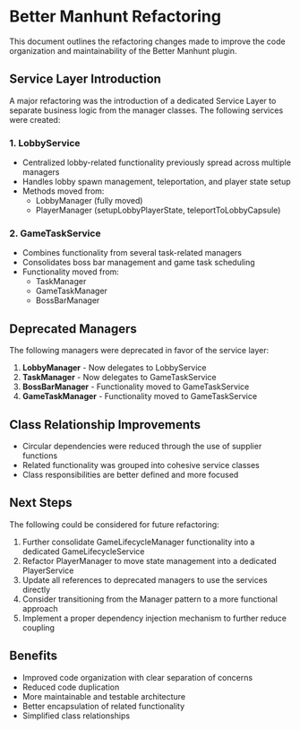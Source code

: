 # Better Manhunt Refactoring

This document outlines the refactoring changes made to improve the code organization and maintainability of the Better Manhunt plugin.

## Service Layer Introduction

A major refactoring was the introduction of a dedicated Service Layer to separate business logic from the manager classes. The following services were created:

### 1. LobbyService
- Centralized lobby-related functionality previously spread across multiple managers
- Handles lobby spawn management, teleportation, and player state setup
- Methods moved from:
  - LobbyManager (fully moved)
  - PlayerManager (setupLobbyPlayerState, teleportToLobbyCapsule)

### 2. GameTaskService
- Combines functionality from several task-related managers
- Consolidates boss bar management and game task scheduling
- Functionality moved from:
  - TaskManager
  - GameTaskManager
  - BossBarManager

## Deprecated Managers

The following managers were deprecated in favor of the service layer:

1. **LobbyManager** - Now delegates to LobbyService
2. **TaskManager** - Now delegates to GameTaskService
3. **BossBarManager** - Functionality moved to GameTaskService
4. **GameTaskManager** - Functionality moved to GameTaskService

## Class Relationship Improvements

- Circular dependencies were reduced through the use of supplier functions
- Related functionality was grouped into cohesive service classes
- Class responsibilities are better defined and more focused

## Next Steps

The following could be considered for future refactoring:

1. Further consolidate GameLifecycleManager functionality into a dedicated GameLifecycleService
2. Refactor PlayerManager to move state management into a dedicated PlayerService
3. Update all references to deprecated managers to use the services directly
4. Consider transitioning from the Manager pattern to a more functional approach
5. Implement a proper dependency injection mechanism to further reduce coupling

## Benefits

- Improved code organization with clear separation of concerns
- Reduced code duplication
- More maintainable and testable architecture
- Better encapsulation of related functionality
- Simplified class relationships 
